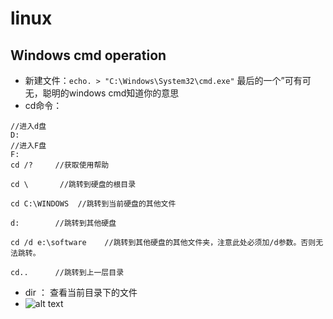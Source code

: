 # linux
## Windows **cmd** operation
- 新建文件：`echo. > "C:\Windows\System32\cmd.exe"` 最后的一个”可有可无，聪明的windows cmd知道你的意思
- cd命令：
```  
//进入d盘
D:
//进入F盘
F:
cd /?     //获取使用帮助

cd \       //跳转到硬盘的根目录

cd C:\WINDOWS  //跳转到当前硬盘的其他文件

d:        //跳转到其他硬盘

cd /d e:\software    //跳转到其他硬盘的其他文件夹，注意此处必须加/d参数。否则无法跳转。

cd..      //跳转到上一层目录
```
- dir ： 查看当前目录下的文件
- ![alt text](image.png)

